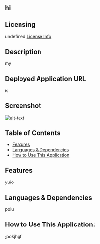
## hi
## Licensing 
undefined
[License Info](https://choosealicense.com/licenses/)
## Description
my
## Deployed Application URL
is
## Screenshot
![alt-text](name)
## Table of Contents
* [Features](#features)
* [Languages & Dependencies](#languagesanddependencies)
* [How to Use This Application](#HowtoUseThisApplication)
## Features
yuio
## Languages & Dependencies
poiu
## How to Use This Application:
;pokjhgf
